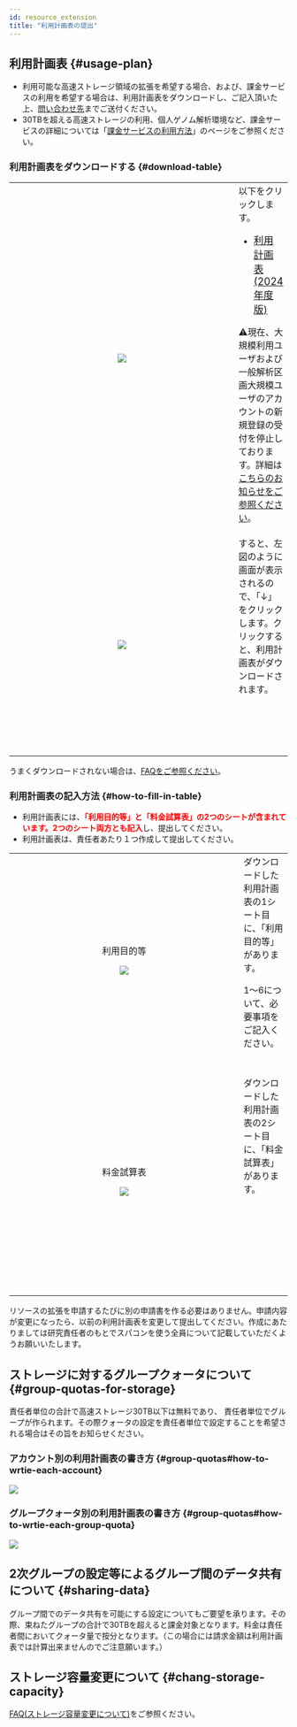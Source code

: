 ```yaml
---
id: resource_extension
title: "利用計画表の提出"
---
```


## 利用計画表 {#usage-plan}


- 利用可能な高速ストレージ領域の拡張を希望する場合、および、課金サービスの利用を希望する場合は、利用計画表をダウンロードし、ご記入頂いた上、[問い合わせ先](/application/reference)までご送付ください。
- 30TBを超える高速ストレージの利用、個人ゲノム解析環境など、課金サービスの詳細については「[課金サービスの利用方法](/application/billing_service)」のページをご参照ください。


### 利用計画表をダウンロードする {#download-table}

<table>
<tr>
<td width="400" height="400" align="center">

![](usageTB_plain.png)


</td>
<td valign="top">
以下をクリックします。

<a href="https://github.com/nig-sc/usage_plan_table/blob/main/usage_plan_table2024_v1.2.0.xlsx"><ul><li><font size="+1.5">利用計画表(2024年度版)</font></li></ul></a>

<p>&#x26A0;現在、大規模利用ユーザおよび一般解析区画大規模ユーザのアカウントの新規登録の受付を停止しております。詳細は<a href="https://sc.ddbj.nig.ac.jp/blog/2022-05-13-suspension-of-applications">こちらのお知らせをご参照ください</a>。</p>
</td>
</tr>
<tr>
<td width="400" height="400" align="center">

![](usageTB_plain_DL.png)


</td>
<td valign="top">
すると、左図のように画面が表示されるので、「↓」をクリックします。クリックすると、利用計画表がダウンロードされます。


</td>
</tr>
</table>

うまくダウンロードされない場合は、[<u>FAQをご参照ください</u>](/faq/faq_billing_service#利用計画表をダウンロードしようとするとwebブラウザが起動して以下の画面が表示されます)。


### 利用計画表の記入方法 {#how-to-fill-in-table}


- 利用計画表には、<font color="red"><b>「利用目的等」と「料金試算表」の2つのシートが含まれています。2つのシート両方とも記入</b></font>し、提出してください。
- 利用計画表は、責任者あたり１つ作成して提出してください。

<table>
<tr>
<td width="400" height="400" align="center">
利用目的等

![](purpose_of_use_etc.png)

</td>
<td valign="top">
ダウンロードした利用計画表の1シート目に、「利用目的等」があります。

1〜6について、必要事項をご記入ください。
</td>
</tr>
<tr>
<td width="400" height="400" align="center">
料金試算表

![](usageTB.png)

</td>
<td valign="top">
ダウンロードした利用計画表の2シート目に、「料金試算表」があります。
</td>

</tr>
</table>


リソースの拡張を申請するたびに別の申請書を作る必要はありません。申請内容が変更になったら、以前の利用計画表を変更して提出してください。作成にあたりましては研究責任者のもとでスパコンを使う全員について記載していただくようお願いいたします。


## ストレージに対するグループクォータについて {#group-quotas-for-storage}

責任者単位の合計で高速ストレージ30TB以下は無料であり、 責任者単位でグループが作られます。その際クォータの設定を責任者単位で設定することを希望される場合はその旨をお知らせください。


### アカウント別の利用計画表の書き方 {#group-quotas#how-to-wrtie-each-account}

![](usage_plan_table1.png)

### グループクォータ別の利用計画表の書き方 {#group-quotas#how-to-wrtie-each-group-quota}

![](usage_plan_table2.png)



## 2次グループの設定等によるグループ間のデータ共有について {#sharing-data}

グループ間でのデータ共有を可能にする設定についてもご要望を承ります。その際、束ねたグループの合計で30TBを超えると課金対象となります。料金は責任者間においてクォータ量で按分となります。（この場合には請求金額は利用計画表では計算出来ませんのでご注意願います。）

## ストレージ容量変更について {#chang-storage-capacity}

[FAQ(ストレージ容量変更について)](/faq/faq_change_StorageCapacity)をご参照ください。
